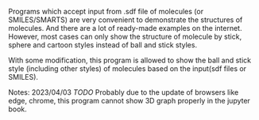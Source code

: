Programs which accept input from .sdf file of molecules (or SMILES/SMARTS) are very convenient to demonstrate the structures of molecules. And there are a lot of ready-made examples on the internet. However, most cases can only show the structure of molecule by stick, sphere and cartoon styles instead of ball and stick styles. 

With some modification, this program is allowed to show the ball and stick style (including other styles) of molecules based on the input(sdf files or SMILES).


Notes:
2023/04/03
*TODO*
Probably due to the update of browsers like edge, chrome, this program cannot show 3D graph properly in the jupyter book.
